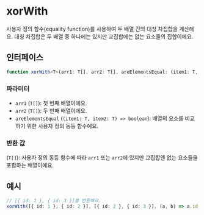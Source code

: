 # xorWith

사용자 정의 함수(equality function)를 사용하여 두 배열 간의 대칭 차집합을 계산해요.
대칭 차집합은 두 배열 중 하나에는 있지만 교집합에는 없는 요소들의 집합이에요.

## 인터페이스

```typescript
function xorWith<T>(arr1: T[], arr2: T[], areElementsEqual: (item1: T, item2: T) => boolean): T[];
```

### 파라미터

- `arr1` (`T[]`): 첫 번째 배열이에요.
- `arr2` (`T[]`): 두 번째 배열이에요.
- `areElementsEqual` (`(item1: T, item2: T) => boolean`): 배열의 요소를 비교하기 위한 사용자 정의 동등 함수예요.

### 반환 값

(`T[]`): 사용자 정의 동등 함수에 따라 `arr1` 또는 `arr2`에 있지만 교집합엔 없는 요소들을 포함하는 배열이에요.

## 예시

```typescript
// [{ id: 1 }, { id: 3 }]를 반환해요.
xorWith([{ id: 1 }, { id: 2 }], [{ id: 2 }, { id: 3 }], (a, b) => a.id === b.id);
```
